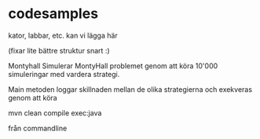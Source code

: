 codesamples
===========

kator, labbar, etc. kan vi lägga här

(fixar lite bättre struktur snart :) 

Montyhall
Simulerar MontyHall problemet genom att köra 10'000 simuleringar med vardera strategi.


Main metoden loggar skillnaden mellan de olika strategierna och exekveras genom att köra 

mvn clean compile exec:java

från commandline


